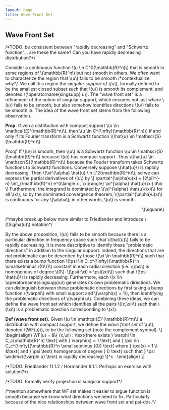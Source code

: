 ```yaml
---
layout: page
title: Wave Front Set
---
```


## Wave Front Set

/\*TODO: be consistent between "rapidly decreasing" and "Schwartz function"... are these the same? Can you have rapidly decreasing distribution?\*/

Consider a continuous function \\(u \in C^0(\mathbb{R}^n)\\) that is smooth in some regions of \\(\mathbb{R}^n\\) but not smooth in others. We often want to characterize the region that \\(u\\) fails to be smooth /\*contextualize why\*/. We call this region the *singular support of \\(u\\)*, formally defined to be the smallest closed subset such that \\(u\\) is smooth its complement, and denoted \\(\operatorname{singsupp} u\\). The "wave front set" is a refinement of the notion of singular support, which encodes not just *where* \\(u\\) fails to be smooth, but also somehow identifies directions \\(u\\) fails to be smooth in. The idea of the wave front set stems from the following observation.

**Prop.** Given a distribution with compact support \\(u \in \mathcal{E}'(\mathbb{R}^n)\\), then \\(u \in C^{\infty}(\mathbb{R}^n)\\) if and only if its Fourier transform is a Schwartz function \\(\hat{u} \in \mathscr{S}(\mathbb{R}^n)\\).

*Proof.* If \\(u\\) is smooth, then \\(u\\) is a Schwartz function \\(u \in \mathscr{S}(\mathbb{R}^n)\\) because \\(u\\) has compact support. Thus \\(\hat{u} \in \mathscr{S}(\mathbb{R}^n)\\) because the Fourier transform takes Schwartz functions to Schwartz functions. Conversely suppose \\(\hat{u}\\) is rapidly decreasing. Then \\(\xi^{\alpha} \hat{u} \in L^2(\mathbb{R}^n)\\), so we can express the partial derivatives of \\(u\\) by
\\[
    \partial^{\alpha}u(x) = (2\pi)^{-n} \int\_{\mathbb{R}^n} e^{i\langle x , \xi\rangle} \xi^{\alpha} \hat{u}(\xi) d\xi.
\\]
Furthermore, the integrand is dominated by \\(\xi^{\alpha} \hat{u}(\xi)\\) for all \\(x\\), so by the dominated convergence theorem, \\(\partial^{\alpha}u(x)\\) is continuous for any \\(\alpha\\); in other words, \\(u\\) is smooth. 
<div style="text-align: right"> \(\square\) </div>

/\*maybe break up below more similar to Friedlander and introduce \\(\Sigma(u)\\) notation\*/

By the above proposition, \\(u\\) fails to be smooth because there is a particular direction in frequency space such that \\(\hat{u}\\) fails to be rapidly decreasing. It is more descriptive to identify these "problematic directions" in addition to the singular support. Indeed, the directions that are *not* problematic can be described by those \\(\xi \in \mathbb{R}^n\\) such that there exists a bump function \\(\psi \in C_c^{\infty}(\mathbb{R}^n \smallsetminus \\{0\\})\\) constant in each radial direction (i.e. \\(\psi\\) is homogenous of degree \\(0\\): \\(\psi(r\xi) = \psi(\xi)\\)) such that \\(\psi \hat{u}\\) is rapidly decreasing. Furthermore, each \\(x \in \operatorname{singsupp}u\\) generates its own problematic directions. We can distinguish between these problematic directions by first taking a bump function \\(\varphi\\) with small support and \\(\varphi(x) = 1\\), then identifying the problematic directions of \\(\varphi u\\). Combining these ideas, we can define the wave front set which identifies all the pairs \\((x,\xi)\\) such that \\(\xi\\) is a problematic direction corresponding to \\(x\\).

**Def (wave front set).** Given \\(u \in \mathcal{E}'(\mathbb{R}^n)\\) a distribution with compact support, we define the *wave front set* of \\(u\\), denoted \\(WF(u)\\), to be the following set (note the complement symbol).
\\[
    \begin{align}
    WF(u) = &\\{
        (x,\xi) : \text{there exists } \varphi \in C\_c(\mathbb{R}^n) \text{ with } \varphi(x) = 1 
         \text{ and } \psi \in C\_c^{\infty}(\mathbb{R}^n \smallsetminus \{0\}) \text{ where } \psi(x) = 1 \\\\\
         &\text{ and } \psi \text{ homogenous of degree } 0
         \text{ such that } \psi \widehat{\varphi u} \text{ is rapidly decreasing}
        \\}^c   .
    \end{align}
\\]

/\*TODO: Friedlander 11.1.2 / Hormander 8.1.1. Perhaps an exercise with solution?\*/

/\*TODO: formally verify projection is sungular support\*/

/\*mention somewhere that WF set makes it easier to argue function is smooth because we know what directions we need to fix. Particularly because of the nice relationships between wave front set and psi-dos.\*/